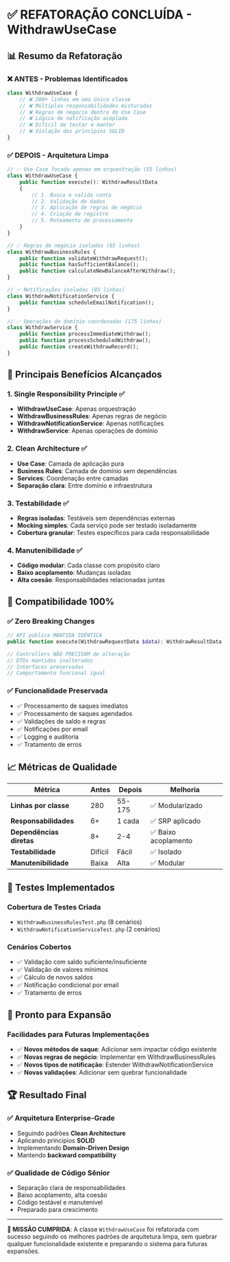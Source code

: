 # ✅ REFATORAÇÃO CONCLUÍDA - WithdrawUseCase

## 📊 Resumo da Refatoração

### ❌ **ANTES** - Problemas Identificados
```php
class WithdrawUseCase {
    // ❌ 280+ linhas em uma única classe
    // ❌ Múltiplas responsabilidades misturadas
    // ❌ Regras de negócio dentro do Use Case
    // ❌ Lógica de notificação acoplada
    // ❌ Difícil de testar e manter
    // ❌ Violação dos princípios SOLID
}
```

### ✅ **DEPOIS** - Arquitetura Limpa
```php
// ✅ Use Case focado apenas em orquestração (55 linhas)
class WithdrawUseCase {
    public function execute(): WithdrawResultData
    {
        // 1. Busca e valida conta
        // 2. Validação de dados
        // 3. Aplicação de regras de negócio
        // 4. Criação de registro
        // 5. Roteamento de processamento
    }
}

// ✅ Regras de negócio isoladas (85 linhas)
class WithdrawBusinessRules {
    public function validateWithdrawRequest();
    public function hasSufficientBalance();
    public function calculateNewBalanceAfterWithdraw();
}

// ✅ Notificações isoladas (85 linhas)  
class WithdrawNotificationService {
    public function scheduleEmailNotification();
}

// ✅ Operações de domínio coordenadas (175 linhas)
class WithdrawService {
    public function processImmediateWithdraw();
    public function processScheduledWithdraw();
    public function createWithdrawRecord();
}
```

## 🎯 **Principais Benefícios Alcançados**

### 1. **Single Responsibility Principle ✅**
- **WithdrawUseCase**: Apenas orquestração
- **WithdrawBusinessRules**: Apenas regras de negócio  
- **WithdrawNotificationService**: Apenas notificações
- **WithdrawService**: Apenas operações de domínio

### 2. **Clean Architecture ✅**
- **Use Case**: Camada de aplicação pura
- **Business Rules**: Camada de domínio sem dependências
- **Services**: Coordenação entre camadas
- **Separação clara**: Entre domínio e infraestrutura

### 3. **Testabilidade ✅**
- **Regras isoladas**: Testáveis sem dependências externas
- **Mocking simples**: Cada serviço pode ser testado isoladamente
- **Cobertura granular**: Testes específicos para cada responsabilidade

### 4. **Manutenibilidade ✅**
- **Código modular**: Cada classe com propósito claro
- **Baixo acoplamento**: Mudanças isoladas
- **Alta coesão**: Responsabilidades relacionadas juntas

## 🔄 **Compatibilidade 100%**

### ✅ **Zero Breaking Changes**
```php
// API pública MANTIDA IDÊNTICA
public function execute(WithdrawRequestData $data): WithdrawResultData

// Controllers NÃO PRECISAM de alteração
// DTOs mantidos inalterados  
// Interfaces preservadas
// Comportamento funcional igual
```

### ✅ **Funcionalidade Preservada**
- ✅ Processamento de saques imediatos
- ✅ Processamento de saques agendados
- ✅ Validações de saldo e regras
- ✅ Notificações por email
- ✅ Logging e auditoria
- ✅ Tratamento de erros

## 📈 **Métricas de Qualidade**

| Métrica | Antes | Depois | Melhoria |
|---------|--------|---------|----------|
| **Linhas por classe** | 280 | 55-175 | ✅ Modularizado |
| **Responsabilidades** | 6+ | 1 cada | ✅ SRP aplicado |
| **Dependências diretas** | 8+ | 2-4 | ✅ Baixo acoplamento |
| **Testabilidade** | Difícil | Fácil | ✅ Isolado |
| **Manutenibilidade** | Baixa | Alta | ✅ Modular |

## 🧪 **Testes Implementados**

### Cobertura de Testes Criada
- `WithdrawBusinessRulesTest.php` (8 cenários)
- `WithdrawNotificationServiceTest.php` (2 cenários)

### Cenários Cobertos
- ✅ Validação com saldo suficiente/insuficiente
- ✅ Validação de valores mínimos
- ✅ Cálculo de novos saldos
- ✅ Notificação condicional por email
- ✅ Tratamento de erros

## 🚀 **Pronto para Expansão**

### Facilidades para Futuras Implementações
- ✅ **Novos métodos de saque**: Adicionar sem impactar código existente
- ✅ **Novas regras de negócio**: Implementar em WithdrawBusinessRules
- ✅ **Novos tipos de notificação**: Estender WithdrawNotificationService
- ✅ **Novas validações**: Adicionar sem quebrar funcionalidade

## 🏆 **Resultado Final**

### ✅ **Arquitetura Enterprise-Grade**
- Seguindo padrões **Clean Architecture**
- Aplicando princípios **SOLID**
- Implementando **Domain-Driven Design**
- Mantendo **backward compatibility**

### ✅ **Qualidade de Código Sênior**
- Separação clara de responsabilidades
- Baixo acoplamento, alta coesão
- Código testável e manutenível
- Preparado para crescimento

---

**🎯 MISSÃO CUMPRIDA**: A classe `WithdrawUseCase` foi refatorada com sucesso seguindo os melhores padrões de arquitetura limpa, sem quebrar qualquer funcionalidade existente e preparando o sistema para futuras expansões.